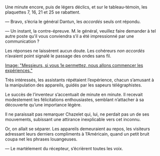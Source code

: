 Une minute encore, puis de légers déclics, et sur le tableau-témoin, les
plaquettes 7, 16, 21 et 25 se rabattent.

— Bravo, s’écria le général Dantun, les _accordés_ seuls ont répondu.

— Un instant, la contre-épreuve. M. le général, veuillez faire demander à
tel autre poste qu’il vous conviendra s’il a été impressionné par une 
communication ?

Les réponses ne laissèrent aucun doute. Les cohéreurs _non accordés_ n’avaient point signalé le passage des ondes sans fil.

[Image: "Messieurs, si vous 1e permettez, nous allons commencer les expériences."](../images/1-page-059.JPG) 

Très intéressés, les assistants répétaient l’expérience, chacun s’amusant à
la manipulation des appareils, guidés par les sapeurs télégraphistes.

Le succès de l’inventeur s’accentuait de minute en minute. Il recevait
modestement les félicitations enthousiastes, semblant n’attacher à sa
découverte qu’une importance légère.

Il ne paraissait pas remarquer Chazelet qui, lui, ne perdait pas un de ses
mouvements, subissant une attirance inexplicable vers cet inconnu.

Or, on allait se séparer. Les appareils demeuraient au repos, les visiteurs
adressant leurs derniers compliments à 1’Américain, quand un petit bruit coupa
net les phrases louangeuses.

— Le martèlement du récepteur, s’écrièrent toutes les voix.
